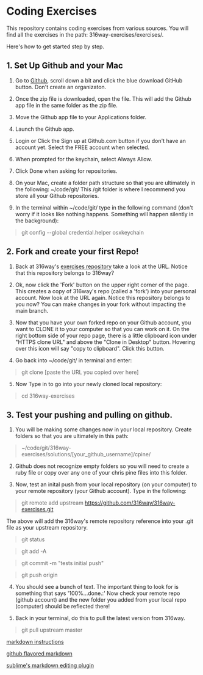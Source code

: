 # Coding Exercises

This repository contains coding exercises from various sources. You will find all the exercises in the path:  316way-exercises/exercises/. 

Here's how to get started step by step. 



## 1. Set Up Github and your Mac

1. Go to [Github](https://github.com), scroll down a bit and click the blue download GitHub button. Don't create an organizaton.

2. Once the zip file is downloaded, open the file. This will add the Github app file in the same folder as the zip file. 

3. Move the Github app file to your Applications folder. 

4. Launch the Github app.

5. Login or Click the Sign up at Github.com button if you don't have an account yet. Select the FREE account when selected.

6. When prompted for the keychain, select Always Allow.

7. Click Done when asking for repositories.

8. On your Mac, create a folder path structure so that you are ultimately in the following:  ~/code/git/    This /git folder is where I recommend you store all your Github repositories. 

9. In the terminal within ~/code/git/ type in the following command (don't worry if it looks like nothing happens. Something will happen silently in the background):

> git config --global credential.helper osxkeychain



## 2. Fork and create your first Repo!

1. Back at 316way's [exercises repository](https://github.com/316way/316way-exercises) take a look at the URL. Notice that this repository belongs to 316way? 

2. Ok, now click the 'Fork' button on the upper right corner of the page. This creates a copy of 316way's repo (called a 'fork') into your personal account. Now look at the URL again. Notice this repository belongs to you now? You can make changes in your fork without impacting the main branch. 

3. Now that you have your own forked repo on your Github account, you want to CLONE it to your computer so that you can work on it. On the right bottom side of your repo page, there is a little clipboard icon under "HTTPS clone URL" and above the "Clone in Desktop" button. Hovering over this icon will say "copy to clipboard". Click this button.

4. Go back into ~/code/git/ in terminal and enter:

> git clone [paste the URL you copied over here]

5. Now Type in to go into your newly cloned local repository:

> cd 316way-exercises


## 3. Test your pushing and pulling on github.  

1. You will be making some changes now in your local repository. Create folders so that you are ultimately in this path: 

> ~/code/git/316way-exercises/solutions/[your_github_username]/cpine/ 

2. Github does not recognize empty folders so you will need to create a ruby file or copy over any one of your chris pine files into this folder. 

3. Now, test an inital push from your local repository (on your computer) to your remote repository (your Github account). Type in the following:

> git remote add upstream https://github.com/316way/316way-exercises.git

The above will add the 316way's remote repository reference into your .git file as your upstream repository. 


> git status


> git add -A

> git commit -m "tests initial push"

> git push origin

4. You should see a bunch of text. The important thing to look for is something that says '100%...done.:'  Now check your remote repo (github account) and the new folder you added from your local repo (computer) should be reflected there! 

5. Back in your terminal, do this to pull the latest version from 316way.

> git pull upstream master




[markdown instructions](https://help.github.com/articles/markdown-basics)

[github flavored markdown](https://help.github.com/articles/github-flavored-markdown)

[sublime's markdown editing plugin](https://sublime.wbond.net/packages/MarkdownEditing)